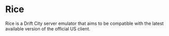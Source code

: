 Rice
=====

Rice is a Drift City server emulator that aims to be compatible with the latest available version of the official US client.
